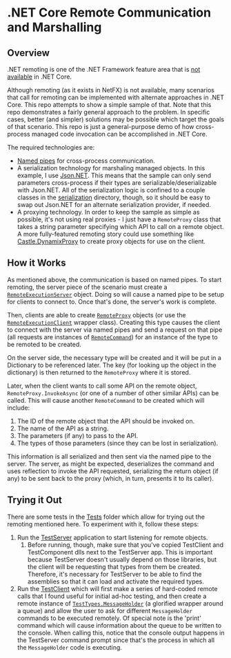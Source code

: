 .NET Core Remote Communication and Marshalling
==============================================

Overview
--------

.NET remoting is one of the .NET Framework feature area that is [not available](https://docs.microsoft.com/en-us/dotnet/articles/core/porting/libraries#key-technologies-not-yet-available-on-the-net-standard-or-net-core) in .NET Core.

Although remoting (as it exists in NetFX) is not available, many scenarios that call for remoting can be implemented with alternate approaches in .NET Core. This repo attempts to show a simple sample of that. Note that this repo demonstrates a fairly general approach to the problem. In specific cases, better (and simpler) solutions may be possible which target the goals of that scenario. This repo is just a general-purpose demo of how cross-process managed code invocation can be accomplished in .NET Core.

The required technologies are:
 
* [Named pipes](https://msdn.microsoft.com/en-us/library/bb546085(v=vs.110).aspx) for cross-process communication.
* A serialization technology for marshaling managed objects. In this example, I use [Json.NET](http://www.newtonsoft.com/json). This means that the sample can only send parameters cross-process if their types are serializable/deserializable with Json.NET. All of the serialization logic is confined to a couple classes in the [serialization](https://github.com/mjrousos/NetCoreRemoting/tree/master/RemoteExecution/Serialization) directory, though, so it should be easy to swap out Json.NET for an alternate serialization provider, if needed.
* A proxying technology. In order to keep the sample as simple as possible, it's not using real proxies - I just have a `RemoteProxy` class that takes a string parameter specifying which API to call on a remote object. A more fully-featured remoting story could use something like [Castle.DynamixProxy](https://github.com/castleproject/Core/blob/master/docs/dynamicproxy.md) to create proxy objects for use on the client.

How it Works
------------

As mentioned above, the communication is based on named pipes. To start remoting, the server piece of the scenario must create a [`RemoteExecutionServer`](https://github.com/mjrousos/NetCoreRemoting/blob/master/RemoteExecution/RemoteExecutionServer.cs) object. Doing so will cause a named pipe to be setup for clients to connect to. Once that's done, the server's work is complete.

Then, clients are able to create [`RemoteProxy`](https://github.com/mjrousos/NetCoreRemoting/blob/master/RemoteExecution/RemoteProxy.cs) objects (or use the [`RemoteExecutionClient`](https://github.com/mjrousos/NetCoreRemoting/blob/master/RemoteExecution/RemoteExecutionClient.cs) wrapper class). Creating this type causes the client to connect with the server via named pipes and send a request on that pipe (all requests are instances of [`RemoteCommand`](https://github.com/mjrousos/NetCoreRemoting/blob/master/RemoteExecution/RemoteCommand.cs)) for an instance of the type to be remoted to be created.

On the server side, the necessary type will be created and it will be put in a Dictionary to be referenced later. The key (for looking up the object in the dictionary) is then returned to the `RemoteProxy` where it is stored.

Later, when the client wants to call some API on the remote object, `RemoteProxy.InvokeAsync` (or one of a number of other similar APIs) can be called. This will cause another `RemoteCommand` to be created which will include:

1. The ID of the remote object that the API should be invoked on.
2. The name of the API as a string.
3. The parameters (if any) to pass to the API.
4. The types of those parameters (since they can be lost in serialization).

This information is all serialized and then sent via the named pipe to the server. The server, as might be expected, deserializes the command and uses reflection to invoke the API requested, serializing the return object (if any) to be sent back to the proxy (which, in turn, presents it to its caller).

Trying it Out
-------------

There are some tests in the [Tests](https://github.com/mjrousos/NetCoreRemoting/tree/master/Tests) folder which allow for trying out the remoting mentioned here. To experiment with it, follow these steps:

1. Run the [TestServer](https://github.com/mjrousos/NetCoreRemoting/tree/master/Tests/TestServer) application to start listening for remote objects.
	1. Before running, though, make sure that you've copied TestClient and TestComponent dlls next to the TestServer app. This is important because TestServer doesn't usually depend on those libraries, but the client will be requesting that types from them be created. Therefore, it's necessary for TestServer to be able to find the assemblies so that it can load and activate the required types.
2. Run the [TestClient](https://github.com/mjrousos/NetCoreRemoting/tree/master/Tests/TestClient) which will first make a series of hard-coded remote calls that I found useful for initial ad-hoc testing, and then create a remote instance of [`TestTypes.MessageHolder`](https://github.com/mjrousos/NetCoreRemoting/blob/master/Tests/TestComponent/TestType.cs) (a glorified wrapper around a queue) and allow the user to ask for different `MessageHolder` commands to be executed remotely. Of special note is the 'print' command which will cause information about the queue to be written to the console. When calling this, notice that the console output happens in the TestServer command prompt since that's the process in which all the `MessageHolder` code is executing.  